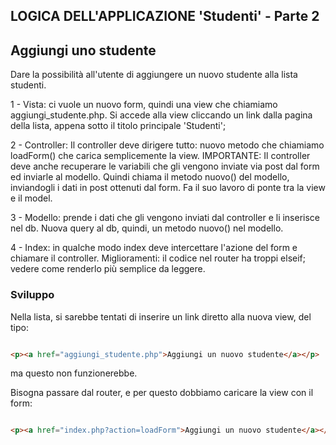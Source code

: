 ## LOGICA DELL'APPLICAZIONE 'Studenti' - Parte 2


## Aggiungi uno studente

Dare la possibilità all'utente di aggiungere un nuovo studente alla lista studenti.


1 - Vista: ci vuole un nuovo form, quindi una view che chiamiamo aggiungi_studente.php. Si accede alla view cliccando un link dalla pagina della lista, appena sotto il titolo principale 'Studenti';

2 - Controller: Il controller deve dirigere tutto: nuovo metodo che chiamiamo loadForm() che carica semplicemente la view.
IMPORTANTE: Il controller deve anche recuperare le variabili che gli vengono inviate via post dal form ed inviarle al modello. Quindi chiama il metodo nuovo() del modello, inviandogli i dati in post ottenuti dal form. Fa il suo lavoro di ponte tra la view e il model.

3 - Modello: prende i dati che gli vengono inviati dal controller e li inserisce nel db. Nuova query al db, quindi, un metodo nuovo() nel modello.

4 - Index: in qualche modo index deve intercettare l'azione del form e chiamare il controller. Miglioramenti: il codice nel router ha troppi elseif; vedere come renderlo più semplice da leggere.


### Sviluppo

Nella lista, si sarebbe tentati di inserire un link diretto alla nuova view, del tipo:

``` html

<p><a href="aggiungi_studente.php">Aggiungi un nuovo studente</a></p>

```

ma questo non funzionerebbe.

Bisogna passare dal router, e per questo dobbiamo caricare la view con il form:

```html

<p><a href="index.php?action=loadForm">Aggiungi un nuovo studente</a></p>

```


